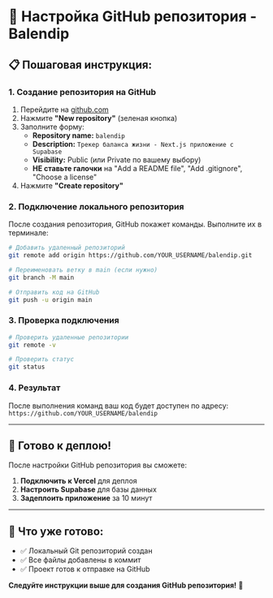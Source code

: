 # 🔗 Настройка GitHub репозитория - Balendip

## 📋 **Пошаговая инструкция:**

### 1. **Создание репозитория на GitHub**
1. Перейдите на [github.com](https://github.com)
2. Нажмите **"New repository"** (зеленая кнопка)
3. Заполните форму:
   - **Repository name:** `balendip`
   - **Description:** `Трекер баланса жизни - Next.js приложение с Supabase`
   - **Visibility:** Public (или Private по вашему выбору)
   - **НЕ ставьте галочки** на "Add a README file", "Add .gitignore", "Choose a license"
4. Нажмите **"Create repository"**

### 2. **Подключение локального репозитория**
После создания репозитория, GitHub покажет команды. Выполните их в терминале:

```bash
# Добавить удаленный репозиторий
git remote add origin https://github.com/YOUR_USERNAME/balendip.git

# Переименовать ветку в main (если нужно)
git branch -M main

# Отправить код на GitHub
git push -u origin main
```

### 3. **Проверка подключения**
```bash
# Проверить удаленные репозитории
git remote -v

# Проверить статус
git status
```

### 4. **Результат**
После выполнения команд ваш код будет доступен по адресу:
`https://github.com/YOUR_USERNAME/balendip`

---

## 🚀 **Готово к деплою!**

После настройки GitHub репозитория вы сможете:
1. **Подключить к Vercel** для деплоя
2. **Настроить Supabase** для базы данных
3. **Задеплоить приложение** за 10 минут

---

## 📁 **Что уже готово:**
- ✅ Локальный Git репозиторий создан
- ✅ Все файлы добавлены в коммит
- ✅ Проект готов к отправке на GitHub

**Следуйте инструкции выше для создания GitHub репозитория!** 🚀
